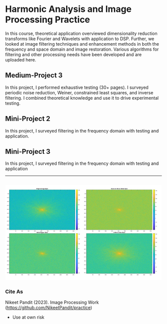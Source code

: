 # Harmonic Analysis and Image Processing Practice 

In this course, theoretical application overviewed dimensionality reduction transforms
like Fourier and Wavelets with application to DSP. Further, we looked at image filtering
techniques and enhancement methods in both the frequency and space domain and image restoration. 
Various algorithms for filtering and other processing needs have been developed and are uploaded here. 

## Medium-Project 3 

In this project, I performed exhaustive testing (30+ pages). I surveyed periodic noise 
reduction, Weiner, constrained least squares, and inverse filtering. I combined theoretical knowledge
and use it to drive experimental testing. 

## Mini-Project 2
In this project, I surveyed filtering in the frequency domain with testing and application. 

## Mini-Project 3
In this project, I surveyed filtering in the frequency domain with testing and application

--------------------------------------------
![This is an image](https://github.com/NikeetPandit/practice/blob/main/Mini-Project%201/images/read_me_image.PNG)
--------------------------------------------

### Cite As
Nikeet Pandit (2023). Image Processing Work (https://github.com/NikeetPandit/practice)

* Use at own risk
